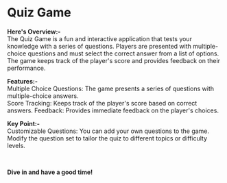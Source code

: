# Quiz Game<br>

**Here's Overview:-** <br>
The Quiz Game is a fun and interactive application that tests your knowledge with a series of questions. Players are presented with multiple-choice questions and must select the correct answer from a list of options. The game keeps track of the player's score and provides feedback on their performance.

**Features:-**<br>
Multiple Choice Questions:   The game presents a series of questions with multiple-choice answers.<br>
Score Tracking: Keeps track of the player's score based on correct answers.
Feedback: Provides immediate feedback on the player's choices.

**Key Point:-**<br>
Customizable Questions: You can add your own questions to the game. Modify the question set to tailor the quiz to different topics or difficulty levels.

<br>

**Dive in and have a good time!**
